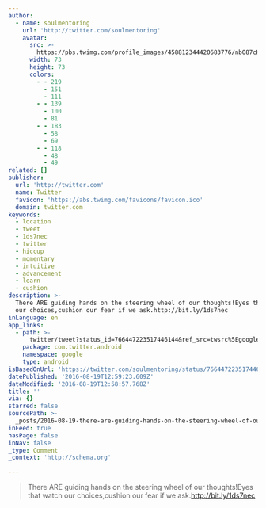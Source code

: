 ```yaml
---
author:
  - name: soulmentoring
    url: 'http://twitter.com/soulmentoring'
    avatar:
      src: >-
        https://pbs.twimg.com/profile_images/458812344420683776/nbO87cKz_bigger.png
      width: 73
      height: 73
      colors:
        - - 219
          - 151
          - 111
        - - 139
          - 100
          - 81
        - - 183
          - 58
          - 69
        - - 118
          - 48
          - 49
related: []
publisher:
  url: 'http://twitter.com'
  name: Twitter
  favicon: 'https://abs.twimg.com/favicons/favicon.ico'
  domain: twitter.com
keywords:
  - location
  - tweet
  - 1ds7nec
  - twitter
  - hiccup
  - momentary
  - intuitive
  - advancement
  - learn
  - cushion
description: >-
  There ARE guiding hands on the steering wheel of our thoughts!Eyes that watch
  our choices,cushion our fear if we ask.http://bit.ly/1ds7nec
inLanguage: en
app_links:
  - path: >-
      twitter/tweet?status_id=766447223517446144&ref_src=twsrc%5Egoogle%7Ctwcamp%5Eandroidseo%7Ctwgr%5Estatus%7Ctwterm%5E766447223517446144
    package: com.twitter.android
    namespace: google
    type: android
isBasedOnUrl: 'https://twitter.com/soulmentoring/status/766447223517446144'
datePublished: '2016-08-19T12:59:23.609Z'
dateModified: '2016-08-19T12:58:57.768Z'
title: ''
via: {}
starred: false
sourcePath: >-
  _posts/2016-08-19-there-are-guiding-hands-on-the-steering-wheel-of-our-thought.md
inFeed: true
hasPage: false
inNav: false
_type: Comment
_context: 'http://schema.org'

---
```

> There ARE guiding hands on the steering wheel of our thoughts!Eyes that watch our choices,cushion our fear if we ask.http://bit.ly/1ds7nec